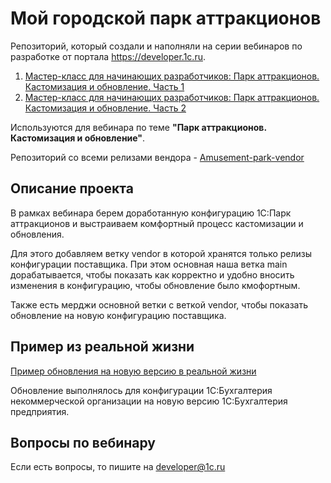 # Мой городской парк аттракционов

Репозиторий, который создали и наполняли на серии вебинаров по разработке от портала https://developer.1c.ru.

1. [Мастер-класс для начинающих разработчиков: Парк аттракционов. Кастомизация и обновление. Часть 1](https://vkvideo.ru/video-198342647_456239283)
2. [Мастер-класс для начинающих разработчиков: Парк аттракционов. Кастомизация и обновление. Часть 2](https://vkvideo.ru/video-198342647_456239284)

Используются для вебинара по теме **"Парк аттракционов. Кастомизация и обновление"**. 

Репозиторий со всеми релизами вендора - [Amusement-park-vendor](https://github.com/Oxotka/amusement-park-vendor/)

## Описание проекта

В рамках вебинара берем доработанную конфигурацию 1С:Парк аттракционов и выстраиваем комфортный процесс кастомизации и обновления.

Для этого добавляем ветку vendor в которой хранятся только релизы конфигурации поставщика. При этом основная наша ветка main дорабатывается, чтобы показать как корректно и удобно вносить изменения в конфигурацию, чтобы обновление было кмофортным.

Также есть мерджи основной ветки с веткой vendor, чтобы показать обновление на новую конфигурацию поставщика.

## Пример из реальной жизни

[Пример обновления на новую версию в реальной жизни](https://vkvideo.ru/video-198342647_456239285)

Обновление выполнялось для конфигурации 1С:Бухгалтерия некоммерческой организации на новую версию 1С:Бухгалтерия предприятия.

## Вопросы по вебинару

Если есть вопросы, то пишите на developer@1c.ru
